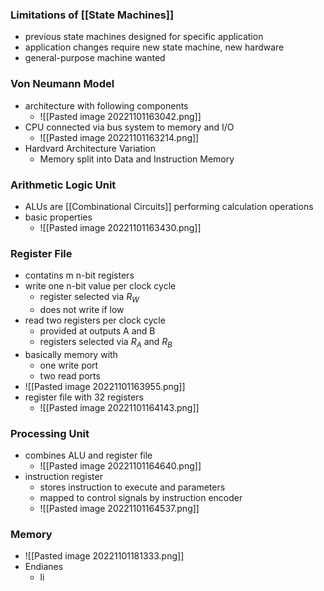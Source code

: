 ### Limitations of [[State Machines]]
+ previous state machines designed for specific application
+ application changes require new state machine, new hardware
+ general-purpose machine wanted

### Von Neumann Model
+ architecture with following components
	+ ![[Pasted image 20221101163042.png]]
+ CPU connected via bus system to memory and I/O
	+ ![[Pasted image 20221101163214.png]]
+ Hardvard Architecture Variation
	+ Memory split into Data and Instruction Memory

### Arithmetic Logic Unit
+ ALUs are [[Combinational Circuits]] performing calculation operations
+ basic properties
	+ ![[Pasted image 20221101163430.png]]

### Register File
+ contatins m n-bit registers
+ write one n-bit value per clock cycle
	+ register selected via $R_W$
	+ does not write if low
+ read two registers per clock cycle
	+ provided at outputs A and B
	+ registers selected via $R_A$ and $R_B$
+ basically memory with
	+ one write port
	+ two read ports
+ ![[Pasted image 20221101163955.png]]
+ register file with 32 registers
	+ ![[Pasted image 20221101164143.png]]

### Processing Unit
+ combines ALU and register file
	+ ![[Pasted image 20221101164640.png]]
+ instruction register
	+ stores instruction to execute and parameters
	+ mapped to control signals by instruction encoder
	+ ![[Pasted image 20221101164537.png]]

### Memory
+ ![[Pasted image 20221101181333.png]]
+ Endianes
	+ li
 
